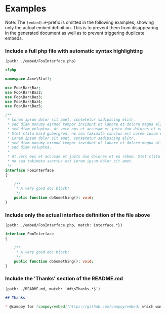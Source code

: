 # Examples

Note: The `[embed]:#`-prefix is omitted in the following examples, showing only the actual embed definition. This is to
prevent them from disappearing in the generated document as well as to prevent triggering duplicate embeds.

### Include a full php file with automatic syntax highlighting

`(path: ./embed/FooInterface.php)`

[embed]:# (path: ./embed/FooInterface.php)
```php
<?php

namespace Acme\Stuff;

use Foo\Bar\Baz;
use Foo\Bar\Baz2;
use Foo\Bar\Baz3;
use Foo\Bar\Baz4;
use Foo\Bar\Baz5;

/**
 * Lorem ipsum dolor sit amet, consetetur sadipscing elitr,
 * sed diam nonumy eirmod tempor invidunt ut labore et dolore magna aliquyam erat,
 * sed diam voluptua. At vero eos et accusam et justo duo dolores et ea rebum.
 * Stet clita kasd gubergren, no sea takimata sanctus est Lorem ipsum dolor sit amet.
 * Lorem ipsum dolor sit amet, consetetur sadipscing elitr,
 * sed diam nonumy eirmod tempor invidunt ut labore et dolore magna aliquyam erat,
 * sed diam voluptua.
 *
 * At vero eos et accusam et justo duo dolores et ea rebum. Stet clita kasd gubergren,
 * no sea takimata sanctus est Lorem ipsum dolor sit amet.
 */
interface FooInterface
{

    /**
     * A very good doc block!
     */
    public function doSomething(): void;
}

```

### Include only the actual interface definition of the file above

`(path: ./embed/FooInterface.php, match: interface.*})`

[embed]:# (path: ./embed/FooInterface.php, match: interface.*})
```php
interface FooInterface
{

    /**
     * A very good doc block!
     */
    public function doSomething(): void;
}

```

### Include the 'Thanks' section of the README.md

`(path: ./README.md, match: '##\sThanks.*$')`

[embed]:# "path: ./README.md, match: '##\sThanks.*$'"

```markdown
## Thanks

* @campoy for [campoy/embed](https://github.com/campoy/embed) which was a huge inspiration.

```
